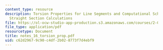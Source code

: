 ```yaml
---
content_type: resource
description: Torsion Properties for Line Segments and Computational Scheme for Piecewise
  Straight Section Calculations
file: https://ol-ocw-studio-app-production.s3.amazonaws.com/courses/2-082-ship-structural-analysis-design-13-122-spring-2003/c62d29679c90c4df2b028773f7d4ebf9_notes_16_torsion_prop.pdf
file_type: application/pdf
resourcetype: Document
title: notes_16_torsion_prop.pdf
uid: c62d2967-9c90-c4df-2b02-8773f7d4ebf9
---
```

